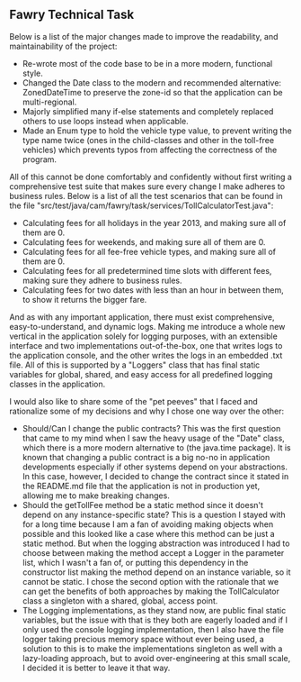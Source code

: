 ## Fawry Technical Task 

Below is a list of the major changes made to improve the readability, and maintainability of the project:
 - Re-wrote most of the code base to be in a more modern, functional style.
 - Changed the Date class to the modern and recommended alternative: ZonedDateTime to preserve the zone-id so that the application can be multi-regional.
 - Majorly simplified many if-else statements and completely replaced others to use loops instead when applicable.
 - Made an Enum type to hold the vehicle type value, to prevent writing the type name twice (ones in the child-classes and other in the toll-free vehicles) which prevents typos from affecting the correctness of the program.

All of this cannot be done comfortably and confidently without first writing a comprehensive test suite that makes sure every change I make adheres to business rules.
Below is a list of all the test scenarios that can be found in the file "src/test/java/cam/fawry/task/services/TollCalculatorTest.java":
 - Calculating fees for all holidays in the year 2013, and making sure all of them are 0.
 - Calculating fees for weekends, and making sure all of them are 0.
 - Calculating fees for all fee-free vehicle types, and making sure all of them are 0.
 - Calculating fees for all predetermined time slots with different fees, making sure they adhere to business rules.
 - Calculating fees for two dates with less than an hour in between them, to show it returns the bigger fare.

And as with any important application, there must exist comprehensive, easy-to-understand, and dynamic logs. 
Making me introduce a whole new vertical in the application solely for logging purposes, with an extensible interface and two implementations out-of-the-box, one that writes logs to the application console, and the other writes the logs in an embedded .txt file.
All of this is supported by a "Loggers" class that has final static variables for global, shared, and easy access for all predefined logging classes in the application.

I would also like to share some of the "pet peeves" that I faced and rationalize some of my decisions and why I chose one way over the other:
 - Should/Can I change the public contracts?
         This was the first question that came to my mind when I saw the heavy usage of the "Date" class, which there is a more modern alternative to (the java.time package).
         It is known that changing a public contract is a big no-no in application developments especially if other systems depend on your abstractions.
         In this case, however, I decided to change the contract since it stated in the README.md file that the application is not in production yet, allowing me to make breaking changes.
 -  Should the getTollFee method be a static method since it doesn't depend on any instance-specific state?
         This is a question I stayed with for a long time because I am a fan of avoiding making objects when possible and this looked like a case where this method can be just a static method.
         But when the logging abstraction was introduced I had to choose between making the method accept a Logger in the parameter list, which I wasn't a fan of, or putting this dependency in the constructor list making the method depend on an instance variable, so it cannot be static.
         I chose the second option with the rationale that we can get the benefits of both approaches by making the TollCalculator class a singleton with a shared, global, access point.
 - The Logging implementations, as they stand now, are public final static variables, but the issue with that is they both are eagerly loaded and if I only used the console logging implementation, then I also have the file logger taking precious memory space without ever being used, a solution to this is to make the implementations singleton as well with a lazy-loading approach, but to avoid over-engineering at this small scale, I decided it is better to leave it that way.

